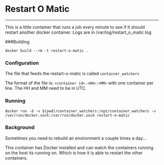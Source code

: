 # Restart O Matic
-------
This is a little container that runs a job every minute to see if it should restart another docker container. Logs are in /var/log/restart_o_matic.log

###Building

```
docker build --rm -t restart-o-matic .
```

### Configuration
The file that feeds the restart-o-matic is called `container_watchers` 

The format of the file is: `<container id>.<HH>:<MM>` with one container per line.
The HH and MM need to be in UTC. 


### Running

```
docker run -d -v $(pwd)/container_watchers:/opt/container_watchers -v /var/run/docker.sock:/var/run/docker.sock restart-o-matic
```

### Background
Sometimes you need to rebuild an environment a couple times a day... 

This container has Docker installed and can watch the containers running on the host its running on. Which is how it is able to restart the other containers.
